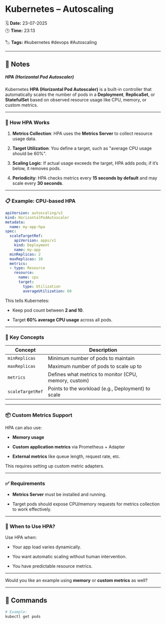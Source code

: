 # Kubernetes – Autoscaling

🗓️ **Date:** 23-07-2025  
🕒 **Time:** 23:13  

🏷️ **Tags:** #kubernetes #devops #Autoscaling  

---

## 📝 Notes

##### HPA (Horizontal Pod Autoscaler)
Kubernetes **HPA (Horizontal Pod Autoscaler)** is a built-in controller that automatically scales the number of pods in a **Deployment**, **ReplicaSet**, or **StatefulSet** based on observed resource usage like CPU, memory, or custom metrics.

---

### 🔧 **How HPA Works**

1. **Metrics Collection**: HPA uses the **Metrics Server** to collect resource usage data.
    
2. **Target Utilization**: You define a target, such as "average CPU usage should be 60%".
    
3. **Scaling Logic**: If actual usage exceeds the target, HPA adds pods; if it’s below, it removes pods.
    
4. **Periodicity**: HPA checks metrics every **15 seconds by default** and may scale every **30 seconds**.
    

---

### 📋 **Example: CPU-based HPA**

```yaml
apiVersion: autoscaling/v2
kind: HorizontalPodAutoscaler
metadata:
  name: my-app-hpa
spec:
  scaleTargetRef:
    apiVersion: apps/v1
    kind: Deployment
    name: my-app
  minReplicas: 2
  maxReplicas: 10
  metrics:
  - type: Resource
    resource:
      name: cpu
      target:
        type: Utilization
        averageUtilization: 60
```

This tells Kubernetes:

- Keep pod count between **2 and 10**.
    
- Target **60% average CPU usage** across all pods.
    

---

### 📌 **Key Concepts**

|Concept|Description|
|---|---|
|`minReplicas`|Minimum number of pods to maintain|
|`maxReplicas`|Maximum number of pods to scale up to|
|`metrics`|Defines what metrics to monitor (CPU, memory, custom)|
|`scaleTargetRef`|Points to the workload (e.g., Deployment) to scale|

---

### 📦 **Custom Metrics Support**

HPA can also use:

- **Memory usage**
    
- **Custom application metrics** via Prometheus + Adapter
    
- **External metrics** like queue length, request rate, etc.
    

This requires setting up custom metric adapters.

---

### ✅ **Requirements**

- **Metrics Server** must be installed and running.
    
- Target pods should expose CPU/memory requests for metrics collection to work effectively.
    

---

### 🧠 When to Use HPA?

Use HPA when:

- Your app load varies dynamically.
    
- You want automatic scaling without human intervention.
    
- You have predictable resource metrics.
    

---

Would you like an example using **memory** or **custom metrics** as well?

---

## 🧾 Commands

```bash
# Example:
kubectl get pods
```
